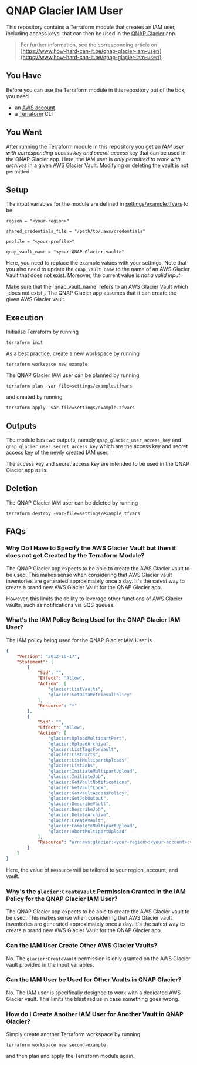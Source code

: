 # QNAP Glacier IAM User

This repository contains a Terraform module that creates an IAM user, including access keys, that can then be used in the [QNAP Glacier](https://www.qnap.com/en/how-to/tutorial/article/full-technical-qnap-cloudbackup-application-note) app.

> For further information, see the corresponding article on [https://www.how-hard-can-it.be/qnap-glacier-iam-user/](https://www.how-hard-can-it.be/qnap-glacier-iam-user/).


## You Have

Before you can use the Terraform module in this repository out of the box, you need

 - an [AWS account](https://portal.aws.amazon.com/gp/aws/developer/registration/index.html)
 - a [Terraform](https://www.terraform.io/intro/getting-started/install.html) CLI


## You Want

After running the Terraform module in this repository you get an _IAM user with corresponding access key and secret access_ key that can be used in the QNAP Glacier app.
Here, the IAM user is _only permitted to work with archives_ in a given AWS Glacier Vault. Modifying or deleting the vault is not permitted.

## Setup

The input variables for the module are defined in [settings/example.tfvars](settings/example.tfvars) to be
```hcl
region = "<your-region>"

shared_credentials_file = "/path/to/.aws/credentials"

profile = "<your-profile>"

qnap_vault_name = "<your-QNAP-Glacier-vault>"
```
Here, you need to replace the example values with your settings. Note that you also need to update the `qnap_vault_name` to the name of an AWS Glacier Vault that does not exist. Moreover, the current value is _not a valid input_

<div class="alert alert-info">
Make sure that the `qnap_vault_name` refers to an AWS Glacier Vault which _does not exist_. The QNAP Glacier app assumes that it can create the given AWS Glacier vault.
</div>


## Execution

Initialise Terraform by running
```
terraform init
```
As a best practice, create a new workspace by running
```
terraform workspace new example
```
The QNAP Glacier IAM user can be planned by running
```
terraform plan -var-file=settings/example.tfvars
```
and created by running
```
terraform apply -var-file=settings/example.tfvars
```


## Outputs

The module has two outputs, namely `qnap_glacier_user_access_key` and `qnap_glacier_user_secret_access_key` which are the access key and secret access key of the newly created IAM user.

The access key and secret access key are intended to be used in the QNAP Glacier app as is.


## Deletion

The QNAP Glacier IAM user can be deleted by running
```
terraform destroy -var-file=settings/example.tfvars
```


## FAQs


### Why Do I Have to Specify the AWS Glacier Vault but then it does not get Created by the Terraform Module?

The QNAP Glacier app expects to be able to create the AWS Glacier vault to be used. This makes sense when considering that AWS Glacier vault inventories are generated approximately once a day. It's the safest way to create a brand new AWS Glacier Vault for the QNAP Glacier app.

However, this limits the ability to leverage other functions of AWS Glacier vaults, such as notifications via SQS queues. 


### What's the IAM Policy Being Used for the QNAP Glacier IAM User?

The IAM policy being used for the QNAP Glacier IAM User is
```json
{
    "Version": "2012-10-17",
    "Statement": [
        {
            "Sid": "",
            "Effect": "Allow",
            "Action": [
                "glacier:ListVaults",
                "glacier:GetDataRetrievalPolicy"
            ],
            "Resource": "*"
        },
        {
            "Sid": "",
            "Effect": "Allow",
            "Action": [
                "glacier:UploadMultipartPart",
                "glacier:UploadArchive",
                "glacier:ListTagsForVault",
                "glacier:ListParts",
                "glacier:ListMultipartUploads",
                "glacier:ListJobs",
                "glacier:InitiateMultipartUpload",
                "glacier:InitiateJob",
                "glacier:GetVaultNotifications",
                "glacier:GetVaultLock",
                "glacier:GetVaultAccessPolicy",
                "glacier:GetJobOutput",
                "glacier:DescribeVault",
                "glacier:DescribeJob",
                "glacier:DeleteArchive",
                "glacier:CreateVault",
                "glacier:CompleteMultipartUpload",
                "glacier:AbortMultipartUpload"
            ],
            "Resource": "arn:aws:glacier:<your-region>:<your-account>:vaults/<your-vault>"
        }
    ]
}
```
Here, the value of `Resource` will be tailored to your region, account, and vault.


### Why's the `glacier:CreateVault` Permission Granted in the IAM Policy for the QNAP Glacier IAM User?

The QNAP Glacier app expects to be able to create the AWS Glacier vault to be used. This makes sense when considering that AWS Glacier vault inventories are generated approximately once a day. It's the safest way to create a brand new AWS Glacier Vault for the QNAP Glacier app.


### Can the IAM User Create Other AWS Glacier Vaults?

No. The `glacier:CreateVault` permission is only granted on the AWS Glacier vault provided in the input variables.


### Can the IAM User be Used for Other Vaults in QNAP Glacier?

No. The IAM user is specifically designed to work with a dedicated AWS Glacier vault. This limits the blast radius in case something goes wrong.


### How do I Create Another IAM User for Another Vault in QNAP Glacier?

Simply create another Terraform workspace by running
```
terraform workspace new second-example
```
and then plan and apply the Terraform module again.
